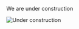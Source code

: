 We are under construction

![Under construction](https://cdn.pixabay.com/photo/2018/03/31/23/41/site-3279650_1280.jpg)
